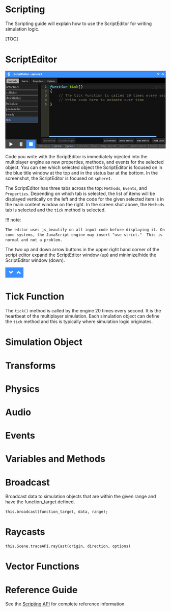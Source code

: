 <h1>Scripting</h1>

The Scripting guide will explain how to use the ScriptEditor for writing simulation logic.

[TOC]

# ScriptEditor

![Script Editor](images/script_editor.png)

Code you write with the ScriptEditor is immediately injected into the multiplayer engine as new properties, methods, and events for the selected object.  You can see which selected object the ScriptEditor is focused on in the blue title window at the top and in the status bar at the bottom.  In the screenshot, the ScriptEditor is focused on `sphere1`.

The ScriptEditor has three tabs across the top: `Methods`, `Events`, and `Properties`.  Depending on which tab is selected, the list of items will be displayed vertically on the left and the code for the given selected item is in the main content window on the right.  In the screen shot above, the `Methods` tab is selected and the `tick` method is selected.

!!! note:

	The editor uses js_beautify on all input code before displaying it. On some systems, the JavaScript engine may insert "use strict."  This is normal and not a problem. 

The two up and down arrow buttons in the upper right hand corner of the script editor expand the ScriptEditor window (up) and minimize/hide the ScriptEditor window (down).

![ScriptEditor Window Size Controls](images/script_editor_window_size_buttons.png)

# Tick Function

The `tick()` method is called by the engine 20 times every second.  It is the heartbeat of the multiplayer simulation.  Each simulation object can define the `tick` method and this is typically where simulation logic originates.

# Simulation Object

# Transforms

# Physics

# Audio

# Events

# Variables and Methods

# Broadcast

Broadcast data to simulation objects that are within the given range and have the function_target defined.

```
this.broadcast(function_target, data, range);
```

# Raycasts

```
this.Scene.traceAPI.rayCast(origin, direction, options)
```

# Vector Functions

# Reference Guide

See the [Scripting API](reference_guide/scripting-api.md) for complete reference information.
